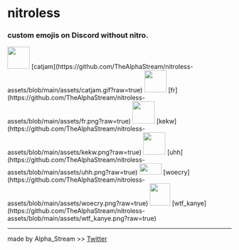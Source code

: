 # nitroless
### custom emojis on Discord without nitro.


<img src="https://github.com/TheAlphaStream/nitroless-assets/blob/main/assets/catjam.gif?raw=true" width="50" height="50">
[catjam](https://github.com/TheAlphaStream/nitroless-assets/blob/main/assets/catjam.gif?raw=true)

<img src="https://github.com/TheAlphaStream/nitroless-assets/blob/main/assets/fr.png?raw=true" width="50" height="50">
[fr](https://github.com/TheAlphaStream/nitroless-assets/blob/main/assets/fr.png?raw=true)

<img src="https://github.com/TheAlphaStream/nitroless-assets/blob/main/assets/kekw.png?raw=true" width="50" height="50">
[kekw](https://github.com/TheAlphaStream/nitroless-assets/blob/main/assets/kekw.png?raw=true)
  
<img src="https://github.com/TheAlphaStream/nitroless-assets/blob/main/assets/uhh.png?raw=true" width="50" height="50">
[uhh](https://github.com/TheAlphaStream/nitroless-assets/blob/main/assets/uhh.png?raw=true)

<img src="https://github.com/TheAlphaStream/nitroless-assets/blob/main/assets/woecry.png?raw=true" width="50" height="25">
[woecry](https://github.com/TheAlphaStream/nitroless-assets/blob/main/assets/woecry.png?raw=true)

<img src="https://github.com/TheAlphaStream/nitroless-assets/blob/main/assets/wtf_kanye.png?raw=true" width="46" height="50">
[wtf_kanye](https://github.com/TheAlphaStream/nitroless-assets/blob/main/assets/wtf_kanye.png?raw=true)

***
made by Alpha_Stream  >>  [Twitter](https://twitter.com/Kutarin_)
